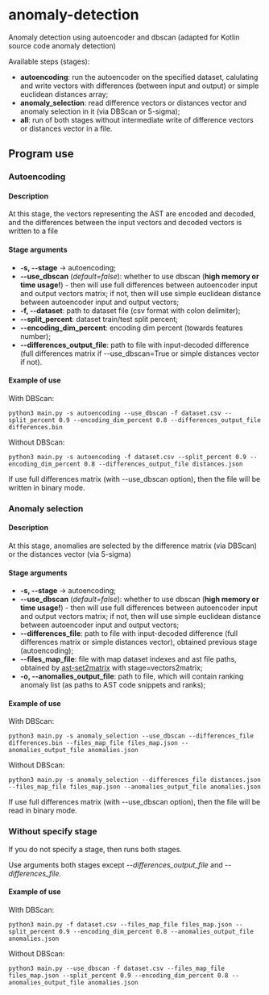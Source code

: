 # anomaly-detection

Anomaly detection using autoencoder and dbscan (adapted for Kotlin source code anomaly detection)

Available steps (stages):
- **autoencoding**: run the autoencoder on the specified dataset, calulating and write vectors with differences (between input and output) or simple euclidean distances array;
- **anomaly_selection**: read difference vectors or distances vector and anomaly selection in it (via DBScan or 5-sigma);
- **all**: run of both stages without intermediate write of difference vectors or distances vector in a file.

## Program use
### Autoencoding

#### Description

At this stage, the vectors representing the AST are encoded and decoded, and the differences between the input vectors and decoded vectors is written to a file

#### Stage arguments

* **-s, --stage** -> autoencoding;
* **--use_dbscan** (*default=false*): whether to use dbscan (**high memory or time usage!**) - then will use full differences between autoencoder input and output vectors matrix; if not, then will use simple euclidean distance between autoencoder input and output vectors;
* **-f, --dataset**: path to dataset file (csv format with colon delimiter);
* **--split_percent**: dataset train/test split percent;
* **--encoding_dim_percent**: encoding dim percent (towards features number);
* **--differences_output_file**: path to file with input-decoded difference (full differences matrix if --use_dbscan=True or simple distances vector if not).

#### Example of use

With DBScan:
```
python3 main.py -s autoencoding --use_dbscan -f dataset.csv --split_percent 0.9 --encoding_dim_percent 0.8 --differences_output_file differences.bin
```

Without DBScan:
```
python3 main.py -s autoencoding -f dataset.csv --split_percent 0.9 --encoding_dim_percent 0.8 --differences_output_file distances.json
```

If use full differences matrix (with --use_dbscan option), then the file will be written in binary mode.

### Anomaly selection

#### Description

At this stage, anomalies are selected by the difference matrix (via DBScan) or the distances vector (via 5-sigma)

#### Stage arguments

* **-s, --stage** -> autoencoding;
* **--use_dbscan** (*default=false*): whether to use dbscan (**high memory or time usage!**) - then will use full differences between autoencoder input and output vectors matrix; if not, then will use simple euclidean distance between autoencoder input and output vectors;
* **--differences_file**: path to file with input-decoded difference (full differences matrix or simple distances vector), obtained previous stage (autoencoding);
* **--files_map_file**: file with map dataset indexes and ast file paths, obtained by [ast-set2matrix](https://github.com/PetukhovVictor/ast-set2matrix) with stage=vectors2matrix;
* **-o, --anomalies_output_file**: path to file, which will contain ranking anomaly list (as paths to AST code snippets and ranks);

#### Example of use

With DBScan:
```
python3 main.py -s anomaly_selection --use_dbscan --differences_file differences.bin --files_map_file files_map.json --anomalies_output_file anomalies.json
```

Without DBScan:
```
python3 main.py -s anomaly_selection --differences_file distances.json --files_map_file files_map.json --anomalies_output_file anomalies.json
```

If use full differences matrix (with --use_dbscan option), then the file will be read in binary mode.

### Without specify stage

If you do not specify a stage, then runs both stages.

Use arguments both stages except *--differences_output_file* and *--differences_file*.

#### Example of use

With DBScan:
```
python3 main.py -f dataset.csv --files_map_file files_map.json --split_percent 0.9 --encoding_dim_percent 0.8 --anomalies_output_file anomalies.json
```

Without DBScan:
```
python3 main.py --use_dbscan -f dataset.csv --files_map_file files_map.json --split_percent 0.9 --encoding_dim_percent 0.8 --anomalies_output_file anomalies.json
```